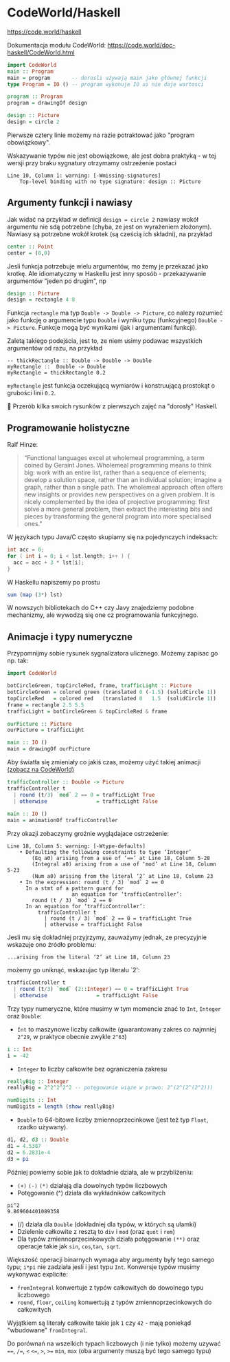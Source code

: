 # CodeWorld/Haskell

https://code.world/haskell

Dokumentacja modułu CodeWorld: https://code.world/doc-haskell/CodeWorld.html

```haskell
import CodeWorld
main :: Program
main = program       -- dorosli używają main jako głównej funkcji
type Program = IO () -- program wykonuje IO ui nie daje wartosci 

program :: Program
program = drawingOf design

design :: Picture
design = circle 2
```

Pierwsze cztery linie możemy na razie potraktować jako "program obowiązkowy".

Wskazywanie typów nie jest obowiązkowe, ale jest dobra praktyką - w tej wersji przy braku  sygnatury otrzymamy ostrzeżenie postaci


```
Line 10, Column 1: warning: [-Wmissing-signatures]
    Top-level binding with no type signature: design :: Picture
```

## Argumenty funkcji i nawiasy

Jak widać na przykład w definicji `design = circle 2` nawiasy wokół argumentu nie sdą potrzebne (chyba, ze jest on wyrażeniem złożonym).
Nawiasy są potrzebne wokół krotek (są cześcią ich składni), na przykład

```haskell
center :: Point
center = (0,0)
```

Jesli funkcja potrzebuje wielu argumentów, mo żemy je przekazać jako krotkę. Ale idiomatyczny w Haskellu jest inny sposób - przekazywanie argumentów "jeden po drugim", np

```haskell
design :: Picture
design = rectangle 4 8
```

Funkcja `rectangle` ma typ `Double -> Double -> Picture`, co nalezy rozumieć jako funkcję o argumencie typu `Double`
i wyniku typu (funkcyjnego) `Double -> Picture`. Funkcje mogą być wynikami (jak i argumentami funkcji).

Zaletą takiego podejścia, jest to, ze niem usimy podawac wszystkich argumentów od razu, na przykład

```
-- thickRectangle :: Double -> Double -> Double
myRectangle ::  Double -> Double
myRectangle = thickRectangle 0.2
```

`myRectangle` jest funkcja oczekującą wymiarów i konstruującą prostokąt o grubości linii `0.2`.

:pencil: Przerób kilka swoich rysunków z pierwszych zajęć na "dorosły" Haskell.

## Programowanie holistyczne

Ralf Hinze:

> “Functional languages excel at wholemeal programming, a term coined by Geraint Jones.
> Wholemeal programming means to think big: work with an entire list, rather than a sequence of elements; 
> develop a solution space, rather than an individual solution; imagine a graph, rather than a single path. 
> The wholemeal approach often offers new insights or provides new perspectives on a given problem.
> It is nicely complemented by the idea of projective programming: first solve a more general problem, 
> then extract the interesting bits and pieces by transforming the general program into more specialised ones."

W językach typu Java/C często skupiamy się na pojedynczych indeksach:

```c
int acc = 0;
for ( int i = 0; i < lst.length; i++ ) {
  acc = acc + 3 * lst[i];
}
```

W Haskellu napiszemy po prostu

```haskell
sum (map (3*) lst)
```

W nowszych bibliotekach do C++ czy Javy znajedziemy podobne mechanizmy, ale wywodzą się one cz programowania funkcyjnego.

## Animacje i typy numeryczne

Przypomnijmy sobie rysunek sygnalizatora ulicznego. Możemy zapisac go np. tak:

```haskell
import CodeWorld

botCircleGreen, topCircleRed, frame, trafficLight :: Picture
botCircleGreen = colored green (translated 0 (-1.5) (solidCircle 1))
topCircleRed   = colored red   (translated 0   1.5  (solidCircle 1))
frame = rectangle 2.5 5.5
trafficLight = botCircleGreen & topCircleRed & frame

ourPicture :: Picture
ourPicture = trafficLight

main :: IO ()
main = drawingOf ourPicture
```

Aby światła się zmieniały co jakiś czas, możemy użyć takiej animacji 
[(zobacz na CodeWorld)](https://code.world/haskell#Ph3vruxsOVmcnYG0D2NGG0Q)

```haskell
trafficController :: Double -> Picture
trafficController t
  | round (t/3) `mod` 2 == 0 = trafficLight True
  | otherwise                = trafficLight False
                                                  
main :: IO ()
main = animationOf trafficController
```

Przy okazji zobaczymy groźnie wyglądajace ostrzeżenie:

```
Line 18, Column 5: warning: [-Wtype-defaults]
    • Defaulting the following constraints to type ‘Integer’
        (Eq a0) arising from a use of ‘==’ at Line 18, Column 5-28
        (Integral a0) arising from a use of ‘mod’ at Line 18, Column 5-23
        (Num a0) arising from the literal ‘2’ at Line 18, Column 23
    • In the expression: round (t / 3) `mod` 2 == 0
      In a stmt of a pattern guard for
                     an equation for ‘trafficController’:
        round (t / 3) `mod` 2 == 0
      In an equation for ‘trafficController’:
          trafficController t
            | round (t / 3) `mod` 2 == 0 = trafficLight True
            | otherwise = trafficLight False
```

Jesli mu się dokładniej przyjrzymy, zauważymy jednak, ze precyzyjnie wskazuje ono źródło problemu:

```
...arising from the literal ‘2’ at Line 18, Column 23
```

możemy go uniknąć, wskazujac typ literalu `2':

```haskell
trafficController t
  | round (t/3) `mod` (2::Integer) == 0 = trafficLight True
  | otherwise                = trafficLight False
```

Trzy typy numeryczne, które musimy w tym momencie znać to `Int`, `Integer` oraz `Double`:

* `Int` to maszynowe liczby całkowite (gwarantowany zakres co najmniej `2^29`, w praktyce obecnie zwykle `2^63`)
```haskell
i :: Int
i = -42
```
* `Integer` to liczby  całkowite bez ograniczenia zakresu
```haskell
reallyBig :: Integer
reallyBig = 2^2^2^2^2 -- potęgowanie wiąże w prawo: 2^(2^(2^(2^2)))

numDigits :: Int
numDigits = length (show reallyBig)
```

* `Double` to 64-bitowe liczby zmiennoprzecinkowe (jest też typ `Float`, rzadko używany).
```haskell
d1, d2, d3 :: Double
d1 = 4.5387
d2 = 6.2831e-4
d3 = pi
```
Później powiemy sobie jak to dokładnie działa, ale w przybliżeniu:

* `(+)` `(-)` `(*)` działają dla dowolnych typów liczbowych
* Potęgowanie (^) działa dla wykładników całkowitych
```
pi^2
9.869604401089358
```

* (/) działa dla `Double` (dokładniej dla typów, w których są ułamki)
* Dzielenie całkowite z resztą to `div` i `mod` (oraz `quot` i `rem`)
* Dla typów zmiennoprzecinkowych działa potęgowanie `(**)` oraz operacje takie jak `sin`, `cos`,`tan`,` sqrt`.

Większość operacji binarnych wymaga aby argumenty  były tego samego typu; `i*pi` nie zadziała jesli i jest typu `Int`.
Konwersje typów musimy wykonywac explicite:

* `fromIntegral` konwertuje z typów całkowitych do dowolnego typu liczbowego
* `round`, `floor`, `ceiling` konwertują z typów zmiennoprzecinkowych do całkowitych

Wyjątkiem są literały całkowite takie jak `1` czy `42` - mają poniekąd "wbudowane" `fromIntegral`.

Do porównań na wszelkich typach liczbowych (i nie tylko) możemy uzywać `==`, `/=`, `<` `<=`, `>`, `>=` `min`, `max` (oba argumenty muszą być tego samego typu)

